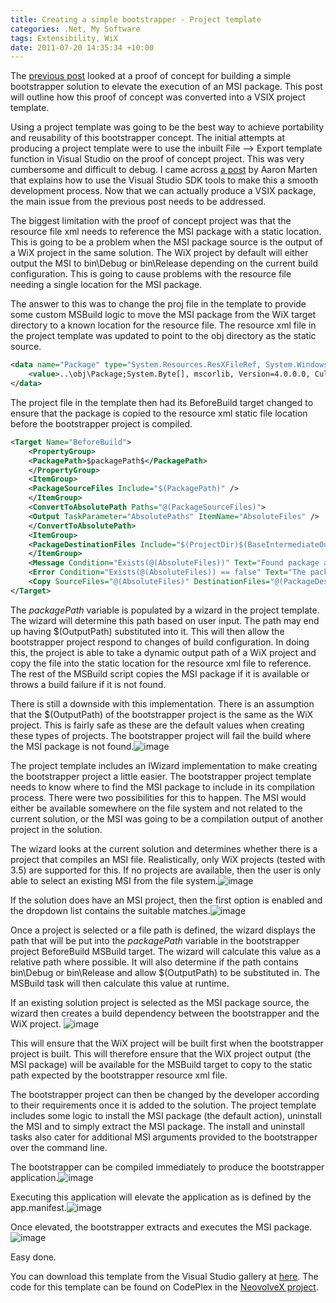 ```yaml
---
title: Creating a simple bootstrapper - Project template
categories: .Net, My Software
tags: Extensibility, WiX
date: 2011-07-20 14:35:34 +10:00
---
```


The [previous post][0] looked at a proof of concept for building a simple bootstrapper solution to elevate the execution of an MSI package. This post will outline how this proof of concept was converted into a VSIX project template.

Using a project template was going to be the best way to achieve portability and reusability of this bootstrapper concept. The initial attempts at producing a project template were to use the inbuilt File –&gt; Export template function in Visual Studio on the proof of concept project. This was very cumbersome and difficult to debug. I came across [a post][1] by Aaron Marten that explains how to use the Visual Studio SDK tools to make this a smooth development process. Now that we can actually produce a VSIX package, the main issue from the previous post needs to be addressed. 

<!--more-->

The biggest limitation with the proof of concept project was that the resource file xml needs to reference the MSI package with a static location. This is going to be a problem when the MSI package source is the output of a WiX project in the same solution. The WiX project by default will either output the MSI to bin\Debug or bin\Release depending on the current build configuration. This is going to cause problems with the resource file needing a single location for the MSI package.

The answer to this was to change the proj file in the template to provide some custom MSBuild logic to move the MSI package from the WiX target directory to a known location for the resource file. The resource xml file in the project template was updated to point to the obj directory as the static source.

```xml
<data name="Package" type="System.Resources.ResXFileRef, System.Windows.Forms">
    <value>..\obj\Package;System.Byte[], mscorlib, Version=4.0.0.0, Culture=neutral, PublicKeyToken=b77a5c561934e089</value>
</data>
```

The project file in the template then had its BeforeBuild target changed to ensure that the package is copied to the resource xml static file location before the bootstrapper project is compiled.

```xml
<Target Name="BeforeBuild">
    <PropertyGroup>
    <PackagePath>$packagePath$</PackagePath>
    </PropertyGroup>
    <ItemGroup>
    <PackageSourceFiles Include="$(PackagePath)" />
    </ItemGroup>
    <ConvertToAbsolutePath Paths="@(PackageSourceFiles)">
    <Output TaskParameter="AbsolutePaths" ItemName="AbsoluteFiles" />
    </ConvertToAbsolutePath>
    <ItemGroup>
    <PackageDestinationFiles Include="$(ProjectDir)$(BaseIntermediateOutputPath)Package" />
    </ItemGroup>
    <Message Condition="Exists(@(AbsoluteFiles))" Text="Found package at path '@(AbsoluteFiles)'" />
    <Error Condition="Exists(@(AbsoluteFiles)) == false" Text="The package at path '@(AbsoluteFiles)' was not found" />
    <Copy SourceFiles="@(AbsoluteFiles)" DestinationFiles="@(PackageDestinationFiles)" OverwriteReadOnlyFiles="true" Condition="Exists($(PackagePath))" />
</Target>
```

The $packagePath$ variable is populated by a wizard in the project template. The wizard will determine this path based on user input. The path may end up having $(OutputPath) substituted into it. This will then allow the bootstrapper project respond to changes of build configuration. In doing this, the project is able to take a dynamic output path of a WiX project and copy the file into the static location for the resource xml file to reference. The rest of the MSBuild script copies the MSI package if it is available or throws a build failure if it is not found. 

There is still a downside with this implementation. There is an assumption that the $(OutputPath) of the bootstrapper project is the same as the WiX project. This is fairly safe as these are the default values when creating these types of projects. The bootstrapper project will fail the build where the MSI package is not found.![image][2]

The project template includes an IWizard implementation to make creating the bootstrapper project a little easier. The bootstrapper project template needs to know where to find the MSI package to include in its compilation process. There were two possibilities for this to happen. The MSI would either be available somewhere on the file system and not related to the current solution, or the MSI was going to be a compilation output of another project in the solution.

The wizard looks at the current solution and determines whether there is a project that compiles an MSI file. Realistically, only WiX projects (tested with 3.5) are supported for this. If no projects are available, then the user is only able to select an existing MSI from the file system.![image][3]

If the solution does have an MSI project, then the first option is enabled and the dropdown list contains the suitable matches.![image][4]

Once a project is selected or a file path is defined, the wizard displays the path that will be put into the $packagePath$ variable in the bootstrapper project BeforeBuild MSBuild target. The wizard will calculate this value as a relative path where possible. It will also determine if the path contains bin\Debug or bin\Release and allow $(OutputPath) to be substituted in. The MSBuild task will then calculate this value at runtime.

If an existing solution project is selected as the MSI package source, the wizard then creates a build dependency between the bootstrapper and the WiX project. ![image][5]

This will ensure that the WiX project will be built first when the bootstrapper project is built. This will therefore ensure that the WiX project output (the MSI package) will be available for the MSBuild target to copy to the static path expected by the bootstrapper resource xml file.

The bootstrapper project can then be changed by the developer according to their requirements once it is added to the solution. The project template includes some logic to install the MSI package (the default action), uninstall the MSI and to simply extract the MSI package. The install and uninstall tasks also cater for additional MSI arguments provided to the bootstrapper over the command line.

The bootstrapper can be compiled immediately to produce the bootstrapper application.![image][6]

Executing this application will elevate the application as is defined by the app.manifest.![image][7]

Once elevated, the bootstrapper extracts and executes the MSI package.![image][8]

Easy done. 

You can download this template from the Visual Studio gallery at [here][9]. The code for this template can be found on CodePlex in the [NeovolveX project][10].

[0]: /2011/07/19/creating-a-simple-bootstrapper-proof-of-concept/
[1]: http://blogs.msdn.com/b/visualstudio/archive/2010/03/04/creating-and-sharing-project-item-templates.aspx
[2]: /files/image_124.png
[3]: /files/image_125.png
[4]: /files/image_126.png
[5]: /files/image_127.png
[6]: /files/image_128.png
[7]: /files/image_129.png
[8]: /files/image_130.png
[9]: http://visualstudiogallery.msdn.microsoft.com/01e9dab4-73de-4126-91c0-2a207c52b9cd
[10]: http://neovolvex.codeplex.com
